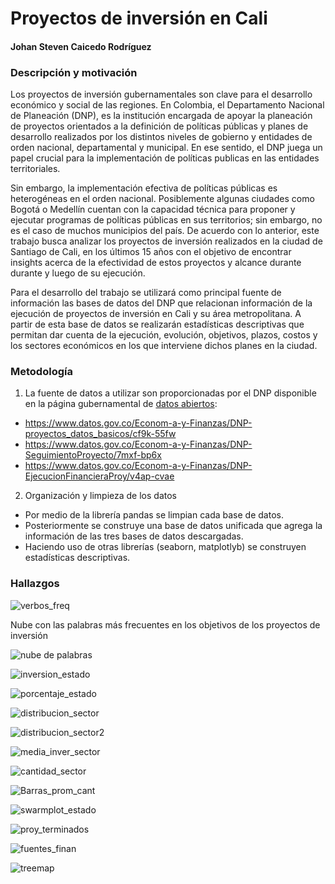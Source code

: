 # Proyectos de inversión en Cali
#### Johan Steven Caicedo Rodríguez

### Descripción y motivación
Los proyectos de inversión gubernamentales son clave para el desarrollo económico y social de las regiones. En Colombia, el Departamento Nacional de Planeación (DNP), es la institución encargada de apoyar la planeación de proyectos orientados a la definición de políticas públicas y planes de desarrollo realizados por los distintos niveles de gobierno y entidades de orden nacional, departamental y municipal. En ese sentido, el DNP juega un papel crucial para la implementación de políticas publicas en las entidades territoriales. 

Sin embargo, la implementación efectiva de políticas públicas es heterogéneas en el orden nacional. Posiblemente algunas ciudades como Bogotá o Medellín cuentan con la capacidad técnica para proponer y ejecutar programas de políticas públicas en sus territorios; sin embargo, no es el caso de muchos municipios del país. De acuerdo con lo anterior, este trabajo busca analizar los proyectos de inversión realizados en la ciudad de Santiago de Cali, en los últimos 15 años con el objetivo de encontrar insights acerca de la efectividad de estos proyectos y alcance durante durante y luego de su ejecución.

Para el desarrollo del trabajo se utilizará como principal fuente de información las bases de datos del DNP que relacionan información de la ejecución de proyectos de inversión en Cali y su área metropolitana. A partir de esta base de datos se realizarán estadísticas descriptivas que permitan dar cuenta de la ejecución, evolución, objetivos, plazos, costos y los sectores económicos en los que interviene dichos planes en la ciudad.

### Metodología

1. La fuente de datos a utilizar son proporcionadas por el DNP disponible en la página gubernamental de [datos abiertos](https://www.datos.gov.co/):
- https://www.datos.gov.co/Econom-a-y-Finanzas/DNP-proyectos_datos_basicos/cf9k-55fw
- https://www.datos.gov.co/Econom-a-y-Finanzas/DNP-SeguimientoProyecto/7mxf-bp6x
- https://www.datos.gov.co/Econom-a-y-Finanzas/DNP-EjecucionFinancieraProy/v4ap-cvae
 
 2. Organización y limpieza de los datos
 - Por medio de la librería pandas se limpian cada base de datos.
 - Posteriormente se construye una base de datos unificada que agrega la información de las tres bases de datos descargadas.
 - Haciendo uso de otras librerías (seaborn, matplotlyb) se construyen estadísticas descriptivas.

### Hallazgos

![verbos_freq](https://user-images.githubusercontent.com/67245592/203525654-da3a36fa-7253-43e8-8a3e-950fc0895700.png)

Nube con las palabras más frecuentes en los objetivos de los proyectos de inversión

![nube de palabras](https://user-images.githubusercontent.com/67245592/203527140-6e088df7-3933-41e8-9e72-9002e278d1c6.png)


![inversion_estado](https://user-images.githubusercontent.com/67245592/203528540-3484a38a-bd20-464f-af17-64ec74931bb1.png)


![porcentaje_estado](https://user-images.githubusercontent.com/67245592/203539563-9515fd78-2865-41a7-b9aa-81670b42378a.png)


![distribucion_sector](https://user-images.githubusercontent.com/67245592/203530497-51c69dda-85b9-4d99-b35e-efe9592b4a27.png)


![distribucion_sector2](https://user-images.githubusercontent.com/67245592/203539664-1e9855c8-d8d6-4c07-8113-86797c0e5c2e.png)


![media_inver_sector](https://user-images.githubusercontent.com/67245592/203539756-e14d7896-2ceb-4dab-8217-a43cf41bef97.png)


![cantidad_sector](https://user-images.githubusercontent.com/67245592/203539801-52176f76-447e-4ab6-aae8-4c86201a7d8a.png)


![Barras_prom_cant](https://user-images.githubusercontent.com/67245592/203539850-f0cbdbf3-5def-4bb4-b610-1d09dd9b825e.png)


![swarmplot_estado](https://user-images.githubusercontent.com/67245592/203533561-0348e0e4-5105-4a63-9b8c-cc5f595d5013.png)


![proy_terminados](https://user-images.githubusercontent.com/67245592/203540052-61ee22e1-c590-41c0-a82c-baaaf2e9c5dc.png)


![fuentes_finan](https://user-images.githubusercontent.com/67245592/203540092-503e534f-7681-4757-b00b-22c469baa9ac.png)


![treemap](https://user-images.githubusercontent.com/67245592/203536137-3a91e597-4c60-4ccc-832b-31cfdffd1c57.png)

